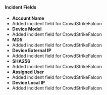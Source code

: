 #### Incident Fields
- **Account Name**
- Added incident field for CrowdStrikeFalcon
- **Device Model**
- Added incident field for CrowdStrikeFalcon
- **MD5**
- Added incident field for CrowdStrikeFalcon
- **Device External IP**
- Added incident field for CrowdStrikeFalcon
- **SHA256**
- Added incident field for CrowdStrikeFalcon
- **Assigned User**
- Added incident field for CrowdStrikeFalcon
- **Device Local IP**
- Added incident field for CrowdStrikeFalcon